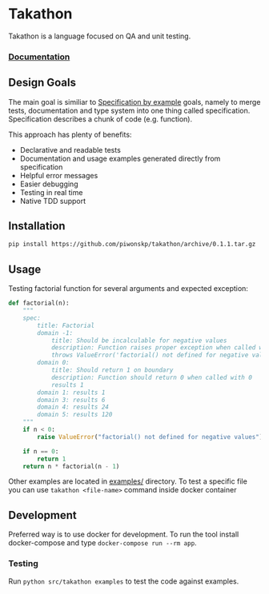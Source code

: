 # Takathon
Takathon is a language focused on QA and unit testing.

### [Documentation](https://takathon.readthedocs.io)

## Design Goals
The main goal is similiar to [Specification by example](https://en.wikipedia.org/wiki/Specification_by_example) goals, namely to merge tests, documentation and type system into one thing called specification. Specification describes a chunk of code (e.g. function).

This approach has plenty of benefits:
* Declarative and readable tests
* Documentation and usage examples generated directly from specification
* Helpful error messages
* Easier debugging
* Testing in real time
* Native TDD support

## Installation
```bash
pip install https://github.com/piwonskp/takathon/archive/0.1.1.tar.gz
```

## Usage
Testing factorial function for several arguments and expected exception:
```python
def factorial(n):
    """
    spec:
        title: Factorial
        domain -1:
            title: Should be incalculable for negative values
            description: Function raises proper exception when called with negative value
            throws ValueError('factorial() not defined for negative values')
        domain 0:
            title: Should return 1 on boundary
            description: Function should return 0 when called with 0
            results 1
        domain 1: results 1
        domain 3: results 6
        domain 4: results 24
        domain 5: results 120
    """
    if n < 0:
        raise ValueError("factorial() not defined for negative values")

    if n == 0:
        return 1
    return n * factorial(n - 1)
```
Other examples are located in [examples/](examples) directory. To test a specific file you can use `takathon <file-name>` command inside docker container

## Development
Preferred way is to use docker for development. To run the tool install docker-compose and type `docker-compose run --rm app`.

### Testing
Run `python src/takathon examples` to test the code against examples. 
